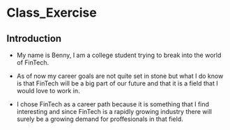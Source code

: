 # Class_Exercise

## Introduction

* My name is Benny, I am a college student trying to break into the world of FinTech.

* As of now my career goals are not quite set in stone but what I do know is that FinTech will be a big part of our future and that it is a field that I would love to work in.

* I chose FinTech as a career path because it is something that I find interesting and since FinTech is a rapidly growing industry there will surely be a growing demand for proffesionals in that field.
